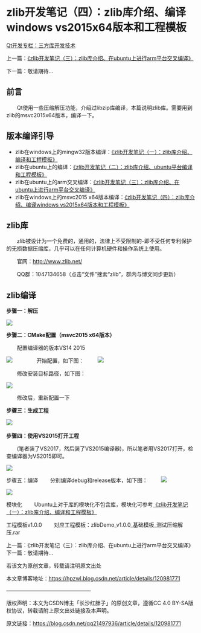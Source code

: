 
# zlib开发笔记（四）：zlib库介绍、编译windows vs2015x64版本和工程模板 #

[Qt开发专栏：三方库开发技术](https://blog.csdn.net/qq21497936/article/details/102478062#Qt%E5%BC%80%E5%8F%91%E4%B8%93%E6%A0%8F%EF%BC%9A%E8%87%AA%E5%B8%A6%E5%BA%93%E5%92%8C%E4%B8%89%E6%96%B9%E5%BA%93%E7%9A%84%E4%BD%BF%E7%94%A8)

上一篇：[《zlib开发笔记（三）：zlib库介绍、在ubuntu上进行arm平台交叉编译》](https://hpzwl.blog.csdn.net/article/details/119877275)

下一篇：敬请期待…


## 前言 ##

  Qt使用一些压缩解压功能，介绍过libzip库编译，本篇说明zlib库。需要用到zlib的msvc2015x64版本，编译一下。


## 版本编译引导 ##

- zlib在windows上的mingw32版本编译：[《zlib开发笔记（一）：zlib库介绍、编译和工程模板》](https://blog.csdn.net/qq21497936/article/details/111877005)
- zlib在ubuntu上的编译：[《zlib开发笔记（二）：zlib库介绍、ubuntu平台编译和工程模板》](https://hpzwl.blog.csdn.net/article/details/118713737)
- zlib在ubuntu上的arm交叉编译：[《zlib开发笔记（三）：zlib库介绍、在ubuntu上进行arm平台交叉编译》](https://hpzwl.blog.csdn.net/article/details/119877275)
- zlib在windows上的msvc2015 x64版本编译：[《zlib开发笔记（四）：zlib库介绍、编译windows vs2015x64版本和工程模板》](https://hpzwl.blog.csdn.net/article/details/120981771)

## zlib库 ##

  zlib被设计为一个免费的，通用的，法律上不受限制的-即不受任何专利保护的无损数据压缩库，几乎可以在任何计算机硬件和操作系统上使用。

  官网：http://www.zlib.net/

  QQ群：1047134658（点击“文件”搜索“zlib”，群内与博文同步更新）


## zlib编译 ##

**步骤一：解压**

![](./zlib4/20201228230608658.png)

**步骤二：CMake配置（msvc2015 x64版本）**

  配置编译器的版本VS14 2015

![](./zlib4/811f05e97e3d48d5910fcdf1d8621af4.png)
  
  开始配置，如下图：
  
![](./zlib4/afe63327ab7644ae8dd603cf5ac5e9fc.png)

  修改安装目标路径，如下图：

![](./zlib4/2f66dbf807744005be144af33893962a.png)

  修改后，重新配置一下

**步骤三：生成工程**

![](./zlib4/593da6be39f94a70b7e784903aad09b8.png)  

**步骤四：使用VS2015打开工程**

  (笔者装了VS2017，然后装了VS2015编译器)，所以笔者用VS2017打开，检查编译器为VS2015即可。

![](./zlib4/92471d228e5c47be9cdb322f60790266.png)

步骤五：编译
  分别编译debug和release版本，如下图：
  
![](./zlib4/d055bf8bf5234d69aa73e12a52cd09c9.png)  

![](./zlib4/05983f77ac4f4e7c9d6fb8bb940e20d5.png)

模块化
  Ubuntu上对于库的模块化不包含库，模块化可参考[《zlib开发笔记（一）：zlib库介绍、编译和工程模板》](https://hpzwl.blog.csdn.net/article/details/111877005)


工程模板v1.0.0
  对应工程模板：zlibDemo_v1.0.0_基础模板_测试压缩解压.rar


上一篇：《zlib开发笔记（三）：zlib库介绍、在ubuntu上进行arm平台交叉编译》
下一篇：敬请期待…


若该文为原创文章，转载请注明原文出处

本文章博客地址：https://hpzwl.blog.csdn.net/article/details/120981771

————————————————

版权声明：本文为CSDN博主「长沙红胖子」的原创文章，遵循CC 4.0 BY-SA版权协议，转载请附上原文出处链接及本声明。

原文链接：https://blog.csdn.net/qq21497936/article/details/120981771